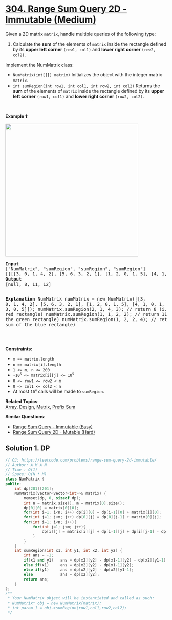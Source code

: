 # [304. Range Sum Query 2D - Immutable (Medium)](https://leetcode.com/problems/range-sum-query-2d-immutable/)

<p>Given a 2D matrix <code>matrix</code>, handle multiple queries of the following type:</p>

<ol>
	<li>Calculate the <strong>sum</strong> of the elements of <code>matrix</code> inside the rectangle defined by its <strong>upper left corner</strong> <code>(row1, col1)</code> and <strong>lower right corner</strong> <code>(row2, col2)</code>.</li>
</ol>

<p>Implement the NumMatrix class:</p>

<ul>
	<li><code>NumMatrix(int[][] matrix)</code> Initializes the object with the integer matrix <code>matrix</code>.</li>
	<li><code>int sumRegion(int row1, int col1, int row2, int col2)</code> Returns the <strong>sum</strong> of the elements of <code>matrix</code> inside the rectangle defined by its <strong>upper left corner</strong> <code>(row1, col1)</code> and <strong>lower right corner</strong> <code>(row2, col2)</code>.</li>
</ul>

<p>&nbsp;</p>
<p><strong>Example 1:</strong></p>
<img alt="" src="https://assets.leetcode.com/uploads/2021/03/14/sum-grid.jpg" style="width: 415px; height: 415px;">
<pre><strong>Input</strong>
["NumMatrix", "sumRegion", "sumRegion", "sumRegion"]
[[[[3, 0, 1, 4, 2], [5, 6, 3, 2, 1], [1, 2, 0, 1, 5], [4, 1, 0, 1, 7], [1, 0, 3, 0, 5]]], [2, 1, 4, 3], [1, 1, 2, 2], [1, 2, 2, 4]]
<strong>Output</strong>
[null, 8, 11, 12]

<strong>Explanation</strong>
NumMatrix numMatrix = new NumMatrix([[3, 0, 1, 4, 2], [5, 6, 3, 2, 1], [1, 2, 0, 1, 5], [4, 1, 0, 1, 7], [1, 0, 3, 0, 5]]);
numMatrix.sumRegion(2, 1, 4, 3); // return 8 (i.e sum of the red rectangle)
numMatrix.sumRegion(1, 1, 2, 2); // return 11 (i.e sum of the green rectangle)
numMatrix.sumRegion(1, 2, 2, 4); // return 12 (i.e sum of the blue rectangle)
</pre>

<p>&nbsp;</p>
<p><strong>Constraints:</strong></p>

<ul>
	<li><code>m == matrix.length</code></li>
	<li><code>n == matrix[i].length</code></li>
	<li><code>1 &lt;= m, n &lt;= 200</code></li>
	<li><code>-10<sup>5</sup> &lt;= matrix[i][j] &lt;= 10<sup>5</sup></code></li>
	<li><code>0 &lt;= row1 &lt;= row2 &lt; m</code></li>
	<li><code>0 &lt;= col1 &lt;= col2 &lt; n</code></li>
	<li>At most <code>10<sup>4</sup></code> calls will be made to <code>sumRegion</code>.</li>
</ul>


**Related Topics**:  
[Array](https://leetcode.com/tag/array/), [Design](https://leetcode.com/tag/design/), [Matrix](https://leetcode.com/tag/matrix/), [Prefix Sum](https://leetcode.com/tag/prefix-sum/)

**Similar Questions**:
* [Range Sum Query - Immutable (Easy)](https://leetcode.com/problems/range-sum-query-immutable/)
* [Range Sum Query 2D - Mutable (Hard)](https://leetcode.com/problems/range-sum-query-2d-mutable/)

## Solution 1. DP

```cpp
// OJ: https://leetcode.com/problems/range-sum-query-2d-immutable/
// Author: A M A N
// Time : O(1)
// Space: O(N * M)
class NumMatrix {
public:
    int dp[201][201];
    NumMatrix(vector<vector<int>>& matrix) {
        memset(dp, 0, sizeof dp);
        int n = matrix.size(), m = matrix[0].size();
        dp[0][0] = matrix[0][0];
        for(int i=1; i<n; i++) dp[i][0] = dp[i-1][0] + matrix[i][0];
        for(int j=1; j<m; j++) dp[0][j] = dp[0][j-1] + matrix[0][j];
        for(int i=1; i<n; i++){
            for(int j=1; j<m; j++){
                dp[i][j] = matrix[i][j] + dp[i-1][j] + dp[i][j-1] - dp[i-1][j-1];
            }
        }
    }
    int sumRegion(int x1, int y1, int x2, int y2) {
        int ans = -1;
        if(x1 and y1)   ans = dp[x2][y2] - dp[x1-1][y2] - dp[x2][y1-1] + dp[x1-1][y1-1];
        else if(x1)     ans = dp[x2][y2] - dp[x1-1][y2];
        else if(y1)     ans = dp[x2][y2] - dp[x2][y1-1];
        else            ans = dp[x2][y2];
        return ans;
    }
};
/**
 * Your NumMatrix object will be instantiated and called as such:
 * NumMatrix* obj = new NumMatrix(matrix);
 * int param_1 = obj->sumRegion(row1,col1,row2,col2);
 */
```
